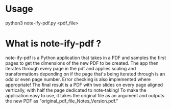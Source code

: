 # Usage

python3 note-ify-pdf.py <pdf_file>

# What is note-ify-pdf ?

note-ify-pdf is a Python application that takes in a PDF and samples the first pages to get the dimensions of the new PDF to be created. The app then iterates through every page in the pdf and applies scaling and transformations depending on if the page that's being iterated through is an odd or even page number. Error checking is also implemented where appropriate! The final result is a PDF with two slides on every page aligned vertically, with half the page dedicated to note-taking! To make the application easy to use, it takes the original file as an argument and outputs the new PDF as "original_pdf_file_Notes_Version.pdf."
